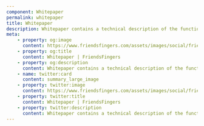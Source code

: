 ```yaml
---
component: Whitepaper
permalink: whitepaper
title: Whitepaper
description: Whitepaper contains a technical description of the functionality of the FriendsFingers Smart Contracts and Platform and the creation and issuance of Shaka Tokens.
meta: 
    - property: og:image
      content: https://www.friendsfingers.com/assets/images/social/friendsfingers_social_rect.png
    - property: og:title
      content: Whitepaper | FriendsFingers
    - property: og:description
      content: Whitepaper contains a technical description of the functionality of the FriendsFingers Smart Contracts and Platform and the creation and issuance of Shaka Tokens.
    - name: twitter:card
      content: summary_large_image
    - property: twitter:image
      content: https://www.friendsfingers.com/assets/images/social/friendsfingers_social_rect.png
    - property: twitter:title
      content: Whitepaper | FriendsFingers
    - property: twitter:description
      content: Whitepaper contains a technical description of the functionality of the FriendsFingers Smart Contracts and Platform and the creation and issuance of Shaka Tokens.
---
```

